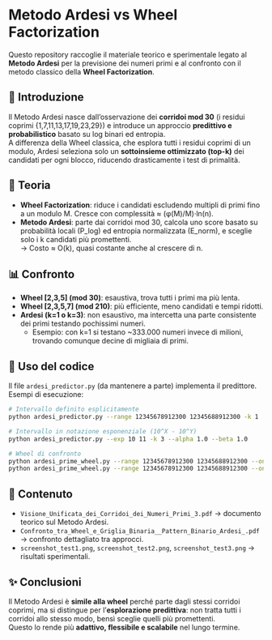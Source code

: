 # Metodo Ardesi vs Wheel Factorization

Questo repository raccoglie il materiale teorico e sperimentale legato al **Metodo Ardesi** per la previsione dei numeri primi e al confronto con il metodo classico della **Wheel Factorization**.

## 📖 Introduzione
Il Metodo Ardesi nasce dall’osservazione dei **corridoi mod 30** (i residui coprimi {1,7,11,13,17,19,23,29}) e introduce un approccio **predittivo e probabilistico** basato su log binari ed entropia.  
A differenza della Wheel classica, che esplora tutti i residui coprimi di un modulo, Ardesi seleziona solo un **sottoinsieme ottimizzato (top-k)** dei candidati per ogni blocco, riducendo drasticamente i test di primalità.

## 🧩 Teoria
- **Wheel Factorization**: riduce i candidati escludendo multipli di primi fino a un modulo M. Cresce con complessità ≈ (φ(M)/M)·ln(n).
- **Metodo Ardesi**: parte dai corridoi mod 30, calcola uno score basato su probabilità locali (P_log) ed entropia normalizzata (E_norm), e sceglie solo i k candidati più promettenti.  
  → Costo ≈ O(k), quasi costante anche al crescere di n.

## 📊 Confronto
- **Wheel [2,3,5] (mod 30)**: esaustiva, trova tutti i primi ma più lenta.  
- **Wheel [2,3,5,7] (mod 210)**: più efficiente, meno candidati e tempi ridotti.  
- **Ardesi (k=1 o k=3)**: non esaustivo, ma intercetta una parte consistente dei primi testando pochissimi numeri.  
  - Esempio: con k=1 si testano ~333.000 numeri invece di milioni, trovando comunque decine di migliaia di primi.

## 🚀 Uso del codice
Il file `ardesi_predictor.py` (da mantenere a parte) implementa il predittore. Esempi di esecuzione:

```bash
# Intervallo definito esplicitamente
python ardesi_predictor.py --range 12345678912300 12345688912300 -k 1

# Intervallo in notazione esponenziale (10^X - 10^Y)
python ardesi_predictor.py --exp 10 11 -k 3 --alpha 1.0 --beta 1.0

# Wheel di confronto
python ardesi_prime_wheel.py --range 12345678912300 12345688912300 --only-primes --wheel 2,3,5
python ardesi_prime_wheel.py --range 12345678912300 12345688912300 --only-primes --wheel 2,3,5,7
```

## 📂 Contenuto
- `Visione_Unificata_dei_Corridoi_dei_Numeri_Primi_3.pdf` → documento teorico sul Metodo Ardesi.
- `Confronto_tra_Wheel_e_Griglia_Binaria__Pattern_Binario_Ardesi_.pdf` → confronto dettagliato tra approcci.
- `screenshot_test1.png`, `screenshot_test2.png`, `screenshot_test3.png` → risultati sperimentali.

## ✨ Conclusioni
Il Metodo Ardesi è **simile alla wheel** perché parte dagli stessi corridoi coprimi, ma si distingue per l’**esplorazione predittiva**: non tratta tutti i corridoi allo stesso modo, bensì sceglie quelli più promettenti.  
Questo lo rende più **adattivo, flessibile e scalabile** nel lungo termine.
